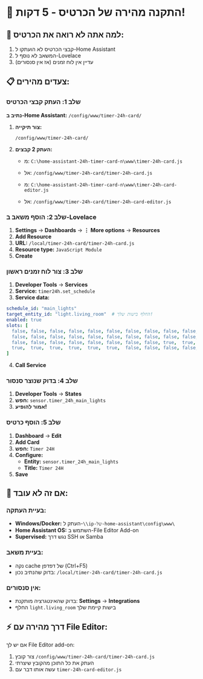 # 🚀 התקנה מהירה של הכרטיס - 5 דקות!

## 🎯 למה אתה לא רואה את הכרטיס:
1. קבצי הכרטיס לא הועתקו ל-Home Assistant
2. המשאב לא נוסף ל-Lovelace
3. עדיין אין לוח זמנים (אז אין סנסורים)

## 📋 צעדים מהירים:

### שלב 1: העתק קבצי הכרטיס
**נתיב ב-Home Assistant:** `/config/www/timer-24h-card/`

1. **צור תיקייה:**
   ```
   /config/www/timer-24h-card/
   ```

2. **העתק 2 קבצים:**
   - מ: `C:\home-assistant-24h-timer-card-n\www\timer-24h-card.js`
   - אל: `/config/www/timer-24h-card/timer-24h-card.js`
   
   - מ: `C:\home-assistant-24h-timer-card-n\www\timer-24h-card-editor.js`
   - אל: `/config/www/timer-24h-card/timer-24h-card-editor.js`

### שלב 2: הוסף משאב ב-Lovelace
1. **Settings** → **Dashboards** → **⋮ More options** → **Resources**
2. **Add Resource**
3. **URL:** `/local/timer-24h-card/timer-24h-card.js`
4. **Resource type:** `JavaScript Module`
5. **Create**

### שלב 3: צור לוח זמנים ראשון
1. **Developer Tools** → **Services**
2. **Service:** `timer24h.set_schedule`
3. **Service data:**
```yaml
schedule_id: "main_lights"
target_entity_id: "light.living_room"  # החלף בישות שלך!
enabled: true
slots: [
  false, false, false, false, false, false, false, false, false, false, false, false,
  false, false, false, false, false, false, false, false, false, false, false, false,
  false, false, false, false, false, false, false, false, true,  true,  true,  true,
  true,  true,  true,  true,  true,  true,  false, false, false, false, false, false
]
```
4. **Call Service**

### שלב 4: בדוק שנוצר סנסור
1. **Developer Tools** → **States**
2. **חפש:** `sensor.timer_24h_main_lights`
3. **אמור להופיע!**

### שלב 5: הוסף כרטיס
1. **Dashboard** → **Edit**
2. **Add Card**
3. **חפש:** `Timer 24H`
4. **Configure:**
   - **Entity:** `sensor.timer_24h_main_lights`
   - **Title:** `Timer 24H`
5. **Save**

## 🔧 אם זה לא עובד:

### בעיית העתקה:
- **Windows/Docker:** העתק ל-`\\ip-של-home-assistant\config\www\`
- **Home Assistant OS:** השתמש ב-File Editor Add-on
- **Supervised:** נגש דרך SSH או Samba

### בעיית משאב:
- נקה cache של דפדפן (Ctrl+F5)
- בדוק שהנתיב נכון: `/local/timer-24h-card/timer-24h-card.js`

### אין סנסורים:
- בדוק שהאינטגרציה מותקנת: **Settings** → **Integrations**
- החלף `light.living_room` בישות קיימת שלך

## ⚡ דרך מהירה עם File Editor:
אם יש לך File Editor add-on:
1. צור קובץ `/config/www/timer-24h-card/timer-24h-card.js`
2. העתק את כל התוכן מהקובץ שיצרתי
3. עשה אותו דבר עם `timer-24h-card-editor.js`
